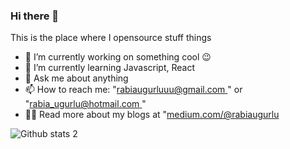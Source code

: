 ### Hi there 👋

This is the place where I opensource stuff  things 

- 🔭 I’m currently working on something cool 😉
- 🌱 I’m currently learning Javascript, React
- 💬 Ask me about anything
- 📫 How to reach me: "[rabiaugurluuu@gmail.com ](https://rabiaugurluuu@gmail.com)" or "[rabia_ugurlu@hotmail.com ](https://rabia_ugurluu@hotmail.com)"
- 👨‍💻  Read more about my blogs at "[medium.com/@rabiaugurlu](https://medium.com/@rabiaugurlu)


![Github stats 2](https://github-readme-stats.vercel.app/api?username=rabiaugurlu&show_icons=true&theme=radical)



